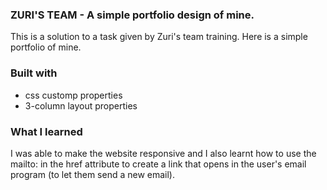 ### ZURI'S TEAM - A simple portfolio design of mine.

This is a solution to a task given by Zuri's team training. Here is a simple portfolio of mine.

### Built with 

- css customp properties
- 3-column layout properties

### What I learned

I was able to make the website responsive and I also learnt how to use the mailto: in the href attribute to create a link that opens in the user's email program (to let them send a new email).